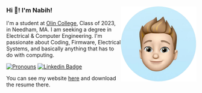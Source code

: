 ### Hi  👋! I'm Nabih! <a href="https://nabihestefan.github.io/"><img src="memoji.png" align="right" height="200" /></a>
I'm a student at <a href='https://www.olin.edu' target='_blank' rel='noopener noreferrer'>Olin College</a>, Class of 2023, in Needham, MA. I am seeking a degree in Electrical & Computer Engineering. I'm passionate about Coding, Firmware, Electrical Systems, and basically anything that has to do with computing.

[![Pronouns](https://img.shields.io/badge/pronouns-he%2Fhim-9cf)](https://nabihestefan.github.io)  [![Linkedin Badge](https://img.shields.io/badge/LinkedIn-nabihestefan?&style=flat&logo=Linkedin&logoColor=white&color=0077B5)](https://www.linkedin.com/in/nabih-estefan/ "Connect on LinkedIn")

You can see my website <a href='https://nabihestefan.github.io' target='_blank' rel='noopener noreferrer'>here</a> and download the resume there.
